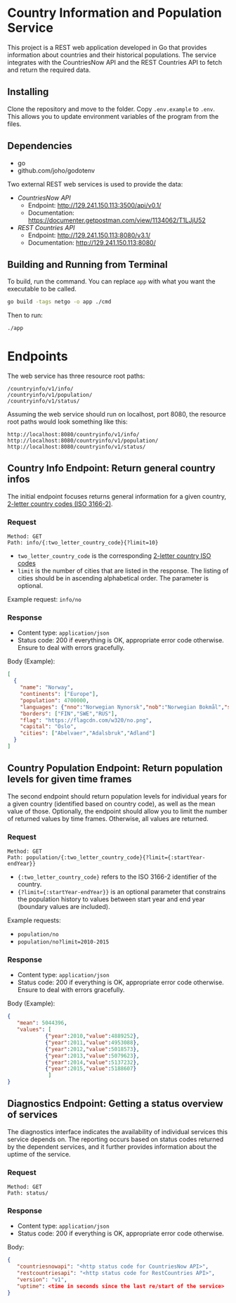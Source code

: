 # Country Information and Population Service

This project is a REST web application developed in Go that provides information about countries and their historical populations. The service integrates with the CountriesNow API and the REST Countries API to fetch and return the required data.

## Installing

Clone the repository and move to the folder.
Copy `.env.example` to `.env`. This allows you to update environment variables of the program from the files.

## Dependencies

* go
* github.com/joho/godotenv

Two external REST web services is used to provide the data:
* *CountriesNow API*
  * Endpoint: http://129.241.150.113:3500/api/v0.1/
  * Documentation: https://documenter.getpostman.com/view/1134062/T1LJjU52
* *REST Countries API* 
  * Endpoint: http://129.241.150.113:8080/v3.1/
  * Documentation: http://129.241.150.113:8080/

## Building and Running from Terminal

To build, run the command. You can replace `app` with what you want the executable to be called.

```sh
go build -tags netgo -o app ./cmd
```

Then to run:
```sh
./app
```

# Endpoints

The web service has three resource root paths: 

```
/countryinfo/v1/info/
/countryinfo/v1/population/
/countryinfo/v1/status/
```

Assuming the web service should run on localhost, port 8080, the resource root paths would look something like this:

```
http://localhost:8080/countryinfo/v1/info/
http://localhost:8080/countryinfo/v1/population/
http://localhost:8080/countryinfo/v1/status/
````
## Country Info Endpoint: Return general country infos

The initial endpoint focuses returns general information for a given country, [2-letter country codes (ISO 3166-2)](https://en.wikipedia.org/wiki/ISO_3166-2).
### Request

```
Method: GET
Path: info/{:two_letter_country_code}{?limit=10}
```

* ```two_letter_country_code``` is the corresponding [2-letter country ISO codes](https://en.wikipedia.org/wiki/ISO_3166-2)
* ```limit``` is the number of cities that are listed in the response. The listing of cities should be in ascending alphabetical order. The parameter is optional.

Example request: ```info/no```

### Response

* Content type: `application/json`
* Status code: 200 if everything is OK, appropriate error code otherwise. Ensure to deal with errors gracefully.

Body (Example):
```json
[
  {
    "name": "Norway",
    "continents": ["Europe"],
    "population": 4700000,
    "languages": {"nno":"Norwegian Nynorsk","nob":"Norwegian Bokmål","smi":"Sami"},
    "borders": ["FIN","SWE","RUS"],
    "flag": "https://flagcdn.com/w320/no.png",
    "capital": "Oslo",
    "cities": ["Abelvaer","Adalsbruk","Adland"]
  }
]
```

## Country Population Endpoint: Return population levels for given time frames

The second endpoint should return population levels for individual years for a given country (identified based on country code), as well as the mean value of those. Optionally, the endpoint should allow you to limit the number of returned values by time frames. Otherwise, all values are returned.

### Request

```
Method: GET
Path: population/{:two_letter_country_code}{?limit={:startYear-endYear}}
```

* ```{:two_letter_country_code}``` refers to the ISO 3166-2 identifier of the country.
* ```{?limit={:startYear-endYear}}``` is an optional parameter that constrains the population history to values between start year and end year (boundary values are included). 

Example requests: 
* ```population/no```
* ```population/no?limit=2010-2015```

### Response

* Content type: `application/json`
* Status code: 200 if everything is OK, appropriate error code otherwise. Ensure to deal with errors gracefully.

Body (Example):
```json
{
   "mean": 5044396,
   "values": [
	        {"year":2010,"value":4889252},
	        {"year":2011,"value":4953088},
	        {"year":2012,"value":5018573},
	        {"year":2013,"value":5079623},
	        {"year":2014,"value":5137232},
	        {"year":2015,"value":5188607}
             ]
}
```
## Diagnostics Endpoint: Getting a status overview of services

The diagnostics interface indicates the availability of individual services this service depends on. The reporting occurs based on status codes returned by the dependent services, and it further provides information about the uptime of the service.

### Request

```
Method: GET
Path: status/
```

### Response

* Content type: `application/json`
* Status code: 200 if everything is OK, appropriate error code otherwise. 

Body:
```json
{
   "countriesnowapi": "<http status code for CountriesNow API>",
   "restcountriesapi": "<http status code for RestCountries API>",
   "version": "v1",
   "uptime": <time in seconds since the last re/start of the service>
}
```
